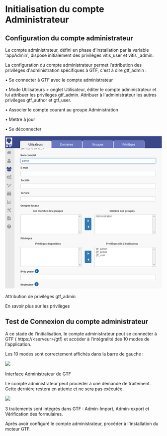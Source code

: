 

# Initialisation du compte Administrateur

## Configuration du compte administrateur

Le compte administrateur, défini en phase d'installation par la variable &#39;appAdmin&#39;, dispose initialement des privilèges vitis\_user et vitis \_admin.

La configuration du compte administrateur permet l&#39;attribution des privilèges d&#39;administration spécifiques à GTF, c&#39;est à dire gtf\_admin :

• Se connecter à GTF avec le compte administrateur

• Mode Utilisateurs &gt; onglet Utilisateur, éditer le compte administrateur et lui attribuer les privilèges gtf\_admin. Attribuer à l&#39;administrateur les autres privileges gtf\_author et gtf\_user.

• Associer le compte courant au groupe Administration

• Mettre à jour

• Se déconnecter

 ![Attribution de privilèges gtf_admin](././images/config_admin.png)


Attribution de privilèges gtf_admin

En savoir plus sur les privilèges

## Test de Connexion du compte administrateur

A ce stade de l&#39;initialisation, le compte administrateur peut se connecter à GTF ( https://&lt;serveur&gt;/gtf) et accéder à l&#39;intégralité des 10 modes de l&#39;application.

Les 10 modes sont correctement affichés dans la barre de gauche :

 ![](./)

Interface Administrateur de GTF



Le compte administrateur peut procéder à une demande de traitement. Cette dernière restera en attente et ne sera pas exécutée.

 ![](./)
 
 
3 traitements sont intégrés dans GTF : Admin-Import, Admin-export et Vérification des formulaires.



Après avoir configuré le compte administrateur, procéder à l&#39;installation du moteur GTF.


